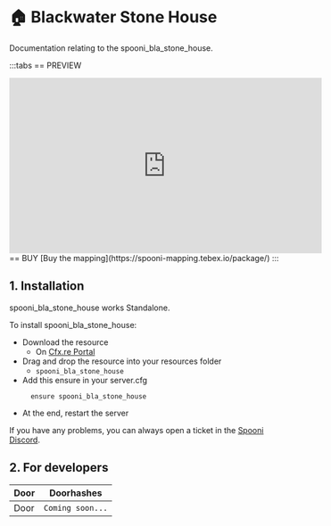 # 🏠 Blackwater Stone House
Documentation relating to the spooni_bla_stone_house.

:::tabs
== PREVIEW
<iframe width="560" height="315" src="https://www.youtube.com/embed/" frameborder="0" allow="accelerometer; autoplay; clipboard-write; encrypted-media; gyroscope; picture-in-picture; web-share" referrerpolicy="strict-origin-when-cross-origin" allowfullscreen></iframe>
== BUY
[Buy the mapping](https://spooni-mapping.tebex.io/package/)
:::

## 1. Installation
spooni_bla_stone_house works Standalone.  

To install spooni_bla_stone_house:
- Download the resource
  - On [Cfx.re Portal](https://portal.cfx.re/)
- Drag and drop the resource into your resources folder
  - `spooni_bla_stone_house`
- Add this ensure in your server.cfg
  ```
    ensure spooni_bla_stone_house
  ```
- At the end, restart the server

If you have any problems, you can always open a ticket in the [Spooni Discord](https://discord.gg/spooni).

## 2. For developers

| Door                      | Doorhashes
|---------------------------|----------------------------------------------------------------------------------|
| Door                      | `Coming soon...`